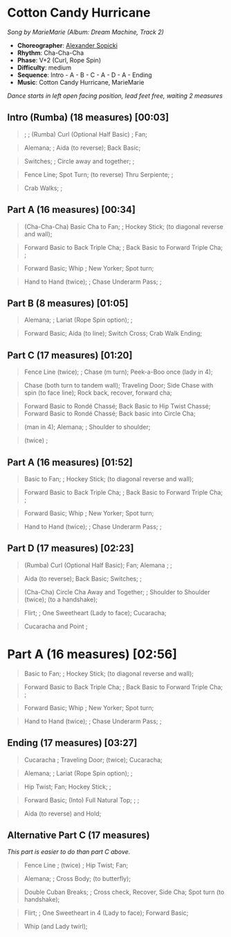 # Cotton Candy Hurricane
*Song by MarieMarie (Album: Dream Machine, Track 2)*

* **Choreographer**: [Alexander Sopicki](mailto:cuesheets@gmx.net "cuesheets@gmx.net")
* **Rhythm**: Cha-Cha-Cha
* **Phase**: V+2 (Curl, Rope Spin)
* **Difficulty**: medium
* **Sequence**: Intro - A - B - C - A - D - A - Ending
* **Music**: Cotton Candy Hurricane, MarieMarie

*Dance starts in left open facing position, lead feet free, waiting 2 measures*


## Intro (Rumba) (18 measures) [00:03]


> ; ; (Rumba) Curl (Optional Half Basic) ; Fan;

> Alemana; ; Aida (to reverse); Back Basic;

> Switches; ; Circle away and together; ;

> Fence Line; Spot Turn; (to reverse) Thru Serpiente; ;

> Crab Walks; ;

## Part A (16 measures) [00:34]

 > (Cha-Cha-Cha) Basic Cha to Fan; ; Hockey Stick; (to diagonal reverse and wall);

 > Forward Basic to Back Triple Cha; ; Back Basic to Forward Triple Cha; ;

 > Forward Basic; Whip ; New Yorker; Spot turn;

 > Hand to Hand (twice); ; Chase Underarm Pass; ;

## Part B (8 measures) [01:05]

> Alemana; ; Lariat (Rope Spin option); ;

> Forward Basic; Aida (to line); Switch Cross; Crab Walk Ending;

## Part C (17 measures) [01:20]

> Fence Line (twice); ; Chase (m turn); Peek-a-Boo once (lady in 4);

> Chase (both turn to tandem wall); Traveling Door; Side Chase with spin (to face line); Rock back, recover, forward cha;

> Forward Basic to Rondé Chassé; Back Basic to Hip Twist Chassé; Forward Basic to Rondé Chassé; Back basic into Circle Cha;

> (man in 4); Alemana; ; Shoulder to shoulder;

> (twice) ;

## Part A (16 measures) [01:52]

> Basic to Fan; ; Hockey Stick; (to diagonal reverse and wall);

> Forward Basic to Back Triple Cha; ; Back Basic to Forward Triple Cha; ;

> Forward Basic; Whip ; New Yorker; Spot turn;

> Hand to Hand (twice); ; Chase Underarm Pass; ;


## Part D (17 measures) [02:23]

> (Rumba) Curl (Optional Half Basic); Fan; Alemana ; ;

> Aida (to reverse); Back Basic; Switches; ;

> (Cha-Cha) Circle Cha Away and Together; ; Shoulder to Shoulder (twice); (to a handshake);

> Flirt; ; One Sweetheart (Lady to face); Cucaracha;

> Cucaracha and Point ;


# Part A (16 measures) [02:56]

> Basic to Fan; ; Hockey Stick; (to diagonal reverse and wall);

> Forward Basic to Back Triple Cha; ; Back Basic to Forward Triple Cha; ;

> Forward Basic; Whip ; New Yorker; Spot turn;

> Hand to Hand (twice); ; Chase Underarm Pass; ;

## Ending (17 measures) [03:27]

> Cucaracha ; Traveling Door; (twice); Cucaracha;

> Alemana; ; Lariat (Rope Spin option); ;

> Hip Twist; Fan; Hockey Stick; ;

> Forward Basic; (Into) Full Natural Top; ; ;

> Aida (to reverse) and Hold;




## Alternative Part C (17 measures)

*This part is easier to do than part C above.*

> Fence Line ; (twice) ; Hip Twist; Fan;

> Alemana; ; Cross Body; (to butterfly);

> Double Cuban Breaks; ;  Cross check, Recover, Side Cha; Spot turn (to handshake);

> Flirt; ; One Sweetheart in 4  (Lady to face); Forward Basic;

> Whip (and Lady twirl);
